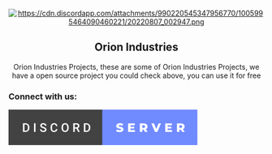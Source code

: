 <!-- PROJECT LOGO -->
<br />
<div align="center">
  <a href="https://cdn.discordapp.com/attachments/990220545347956770/1005995464090460221/20220807_002947.png">
    <img src="https://cdn.discordapp.com/attachments/990220545347956770/1005995464090460221/20220807_002947.png" alt="https://cdn.discordapp.com/attachments/990220545347956770/1005995464090460221/20220807_002947.png" width="80" height="80">
  </a>

<h2 align="center">Orion Industries</h2>

  <p align="center">
    Orion Industries Projects, these are some of Orion Industries Projects, we have a open source project you could check above, you can use it for free
  </p>
</div>

<h3 align="left"> Connect with us: </h3>
<a href="https://discord.gg/k9U5SVrrHP">
<img src="/images/discord-badge.svg" alt="discord"/>
</a>

